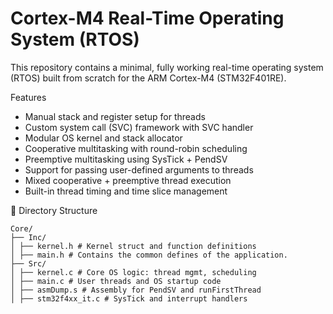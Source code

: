 # Cortex-M4 Real-Time Operating System (RTOS)

This repository contains a minimal, fully working real-time operating system (RTOS) built from scratch for the ARM Cortex-M4 (STM32F401RE).

Features

- Manual stack and register setup for threads 
- Custom system call (SVC) framework with SVC handler 
- Modular OS kernel and stack allocator 
- Cooperative multitasking with round-robin scheduling 
- Preemptive multitasking using SysTick + PendSV 
- Support for passing user-defined arguments to threads
- Mixed cooperative + preemptive thread execution
- Built-in thread timing and time slice management

📁 Directory Structure
```
Core/
├── Inc/
│ ├── kernel.h # Kernel struct and function definitions
│ ├── main.h # Contains the common defines of the application.
├── Src/
│ ├── kernel.c # Core OS logic: thread mgmt, scheduling
│ ├── main.c # User threads and OS startup code
│ ├── asmDump.s # Assembly for PendSV and runFirstThread
│ ├── stm32f4xx_it.c # SysTick and interrupt handlers
```
